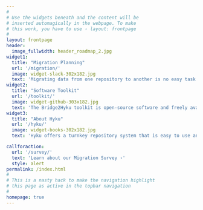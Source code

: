 ```yaml
---
#
# Use the widgets beneath and the content will be
# inserted automagically in the webpage. To make
# this work, you have to use › layout: frontpage
#
layout: frontpage
header:
  image_fullwidth: header_roadmap_2.jpg
widget1:
  title: "Migration Planning"
  url: '/migration/'
  image: widget-slack-302x182.jpg
  text: 'Migrating data from one repository to another is no easy task. Start here to learn more about how to assess your current repository content and prepare it for a move to another system.'
widget2:
  title: "Software Toolkit"
  url: '/toolkit/'
  image: widget-github-303x182.jpg
  text: 'The Bridge2Hyku toolkit is open-source software and freely available on Github. Use these tools to analyze your descriptive metadata and migrate your repository content to Hyku.'
widget3:
  title: "About Hyku"
  url: '/hyku/'
  image: widget-books-302x182.jpg
  text: 'Hyku offers a turnkey repository system that is easy to use and maintain. Learn more about what Hyku offers in order to decide if it is the right fit for your institution.'

callforaction:
  url: '/survey/'
  text: 'Learn about our Migration Survey ›'
  style: alert
permalink: /index.html
#
# This is a nasty hack to make the navigation highlight
# this page as active in the topbar navigation
#
homepage: true
---
```

